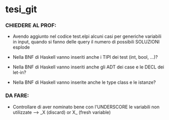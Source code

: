 # tesi_git



### CHIEDERE AL PROF:

- Avendo aggiunto nel codice test.elpi alcuni casi per generiche variabili in input, quando si fanno delle query il numero di possibili SOLUZIONI esplode

- Nella BNF di Haskell vanno inseriti anche i TIPI dei test (int, bool, ...)?
- Nella BNF di Haskell vanno inseriti anche gli ADT dei case e le DECL dei let-in?
- Nella BNF di Haskell vanno inserite anche le type class e le istanze?



### DA FARE:

- Controllare di aver nominato bene con l'UNDERSCORE le variabili non utilizzate
  -->  \_X (discard) or X\_ (fresh variable)
